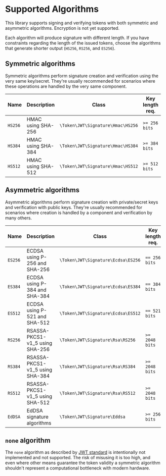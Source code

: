 # Supported Algorithms

This library supports signing and verifying tokens with both symmetric and asymmetric algorithms.
Encryption is not yet supported.

Each algorithm will produce signature with different length.
If you have constraints regarding the length of the issued tokens, choose the algorithms that generate shorter output (`HS256`, `RS256`, and `ES256`).

## Symmetric algorithms

Symmetric algorithms perform signature creation and verification using the very same key/secret.
They're usually recommended for scenarios where these operations are handled by the very same component.

| Name    | Description        | Class                             | Key length req. |
|---------|--------------------|-----------------------------------|-----------------|
| `HS256` | HMAC using SHA-256 | `\Token\JWT\Signature\Hmac\HS256` | `>= 256 bits`   |
| `HS384` | HMAC using SHA-384 | `\Token\JWT\Signature\Hmac\HS384` | `>= 384 bits`   |
| `HS512` | HMAC using SHA-512 | `\Token\JWT\Signature\Hmac\HS512` | `>= 512 bits`   |

## Asymmetric algorithms

Asymmetric algorithms perform signature creation with private/secret keys and verification with public keys.
They're usually recommended for scenarios where creation is handled by a component and verification by many others.

| Name    | Description                     | Class                              | Key length req. |
|---------|---------------------------------|------------------------------------|-----------------|
| `ES256` | ECDSA using P-256 and SHA-256   | `\Token\JWT\Signature\Ecdsa\ES256` | `== 256 bits`   |
| `ES384` | ECDSA using P-384 and SHA-384   | `\Token\JWT\Signature\Ecdsa\ES384` | `== 384 bits`   |
| `ES512` | ECDSA using P-521 and SHA-512   | `\Token\JWT\Signature\Ecdsa\ES512` | `== 521 bits`   |
| `RS256` | RSASSA-PKCS1-v1_5 using SHA-256 | `\Token\JWT\Signature\Rsa\RS256`   | `>= 2048 bits`  |
| `RS384` | RSASSA-PKCS1-v1_5 using SHA-384 | `\Token\JWT\Signature\Rsa\RS384`   | `>= 2048 bits`  |
| `RS512` | RSASSA-PKCS1-v1_5 using SHA-512 | `\Token\JWT\Signature\Rsa\RS512`   | `>= 2048 bits`  |
| `EdDSA` | EdDSA signature algorithms      | `\Token\JWT\Signature\Eddsa`       | `>= 256 bits`   |

## `none` algorithm

The `none` algorithm as described by [JWT standard](https://www.iana.org/assignments/jose/jose.xhtml#web-signature-encryption-algorithms) is intentionally not implemented and not supported.
The risk of misusing it is too high, and even where other means guarantee the token validity a symmetric algorithm
shouldn't represent a computational bottleneck with modern hardware.
